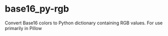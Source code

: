# base16_py-rgb
Convert Base16 colors to Python dictionary containing RGB values. For use primarily in Pillow
